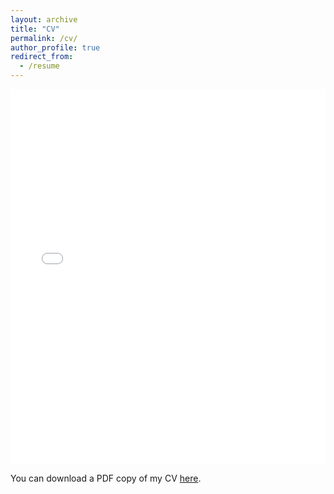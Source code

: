 ```yaml
---
layout: archive
title: "CV"
permalink: /cv/
author_profile: true
redirect_from:
  - /resume
---
```


<iframe src="/files/pdf/CVtext.pdf" width="100%" height="600" frameborder="no" border="0" marginwidth="0" marginheight="0"></iframe>

You can download a PDF copy of my CV [here](/files/pdf/CVtext.pdf).

